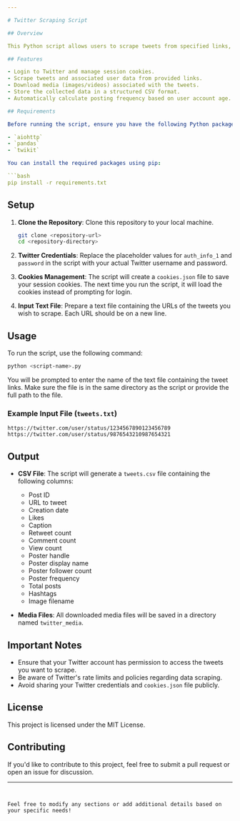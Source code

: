 ```yaml
---

# Twitter Scraping Script

## Overview

This Python script allows users to scrape tweets from specified links, gather user details, and save tweet media files. The script uses asynchronous programming for efficient data fetching and stores the collected data in a CSV file. It also tracks user activity by calculating the posting frequency based on account age.

## Features

- Login to Twitter and manage session cookies.
- Scrape tweets and associated user data from provided links.
- Download media (images/videos) associated with the tweets.
- Store the collected data in a structured CSV format.
- Automatically calculate posting frequency based on user account age.

## Requirements

Before running the script, ensure you have the following Python packages installed:

- `aiohttp`
- `pandas`
- `twikit`

You can install the required packages using pip:

```bash
pip install -r requirements.txt
```

## Setup

1. **Clone the Repository**: Clone this repository to your local machine.

    ```bash
    git clone <repository-url>
    cd <repository-directory>
    ```

2. **Twitter Credentials**: Replace the placeholder values for `auth_info_1` and `password` in the script with your actual Twitter username and password.

3. **Cookies Management**: The script will create a `cookies.json` file to save your session cookies. The next time you run the script, it will load the cookies instead of prompting for login.

4. **Input Text File**: Prepare a text file containing the URLs of the tweets you wish to scrape. Each URL should be on a new line.

## Usage

To run the script, use the following command:

```bash
python <script-name>.py
```

You will be prompted to enter the name of the text file containing the tweet links. Make sure the file is in the same directory as the script or provide the full path to the file.

### Example Input File (`tweets.txt`)

```
https://twitter.com/user/status/1234567890123456789
https://twitter.com/user/status/9876543210987654321
```

## Output

- **CSV File**: The script will generate a `tweets.csv` file containing the following columns:
  - Post ID
  - URL to tweet
  - Creation date
  - Likes
  - Caption
  - Retweet count
  - Comment count
  - View count
  - Poster handle
  - Poster display name
  - Poster follower count
  - Poster frequency
  - Total posts
  - Hashtags
  - Image filename

- **Media Files**: All downloaded media files will be saved in a directory named `twitter_media`.

## Important Notes

- Ensure that your Twitter account has permission to access the tweets you want to scrape.
- Be aware of Twitter's rate limits and policies regarding data scraping.
- Avoid sharing your Twitter credentials and `cookies.json` file publicly.

## License

This project is licensed under the MIT License.

## Contributing

If you'd like to contribute to this project, feel free to submit a pull request or open an issue for discussion.

---
```


Feel free to modify any sections or add additional details based on your specific needs!
